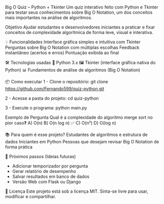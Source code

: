 Big O Quiz – Python + Tkinter
Um quiz interativo feito com Python e Tkinter para testar seus conhecimentos sobre Big O Notation, um dos conceitos mais importantes na análise de algoritmos.

Objetivo
Ajudar estudantes e desenvolvedores iniciantes a praticar e fixar conceitos de complexidade algorítmica de forma leve, visual e interativa.

💡 Funcionalidades
Interface gráfica simples e intuitiva com Tkinter
Perguntas sobre Big O Notation com múltiplas escolhas
Feedback instantâneo (acertos e erros)
Pontuação exibida ao final

🛠️ Tecnologias usadas
🐍 Python 3.x
🖼️ Tkinter (interface gráfica nativa do Python)
📊 Fundamentos de análise de algoritmos (Big O Notation)

📦 Como executar
1 - Clone o repositório:
git clone https://github.com/Fernando599/quiz-python.git

2 - Acesse a pasta do projeto:
cd quiz-python

3 - Execute o programa:
python main.py


Exemplo de Pergunta
Qual é a complexidade do algoritmo merge sort no pior caso❓
A) O(n)
B) O(n log n) ✅
C) O(n²)
D) O(log n)

📚 Para quem é esse projeto?
Estudantes de algoritmos e estrutura de dados
Iniciantes em Python
Pessoas que desejam revisar Big O Notation de forma prática

📌 Próximos passos (Ideias futuras)
- Adicionar temporizador por pergunta
- Gerar relatório de desempenho
- Salvar resultados em banco de dados
- Versão Web com Flask ou Django

📖 Licença
Este projeto está sob a licença MIT.
Sinta-se livre para usar, modificar e compartilhar.



